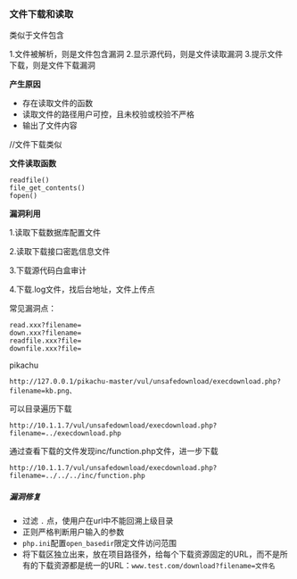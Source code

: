 ### 文件下载和读取

类似于文件包含

1.文件被解析，则是文件包含漏洞
2.显示源代码，则是文件读取漏洞
3.提示文件下载，则是文件下载漏洞

**产生原因**

- 存在读取文件的函数
- 读取文件的路径用户可控，且未校验或校验不严格
- 输出了文件内容

//文件下载类似

**文件读取函数**

```
readfile()
file_get_contents()
fopen()
```

**漏洞利用**

1.读取下载数据库配置文件

2.读取下载接口密匙信息文件

3.下载源代码白盒审计

4.下载.log文件，找后台地址，文件上传点

常见漏洞点：

```
read.xxx?filename=
down.xxx?filename=
readfile.xxx?file=
downfile.xxx?file=
```

pikachu

```
http://127.0.0.1/pikachu-master/vul/unsafedownload/execdownload.php?filename=kb.png、
```

可以目录遍历下载

```
http://10.1.1.7/vul/unsafedownload/execdownload.php?filename=../execdownload.php
```

通过查看下载的文件发现inc/function.php文件，进一步下载

```
http://10.1.1.7/vul/unsafedownload/execdownload.php?filename=../../../inc/function.php
```

##### 漏洞修复

- 过滤 `.` 点，使用户在url中不能回溯上级目录
- 正则严格判断用户输入的参数
- `php.ini`配置`open_basedir`限定文件访问范围
- 将下载区独立出来，放在项目路径外，给每个下载资源固定的URL，而不是所有的下载资源都是统一的URL：`www.test.com/download?filename=文件名`